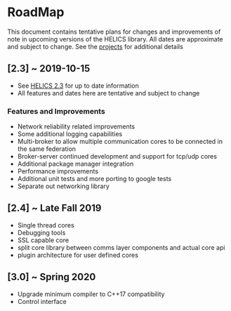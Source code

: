 
# RoadMap

This document contains tentative plans for changes and improvements of note in upcoming versions of the HELICS library.  All dates are approximate and subject to change. See the [projects](https://github.com/GMLC-TDC/HELICS/projects) for additional details


## \[2.3\] ~ 2019-10-15

-   See [HELICS 2.3](https://github.com/GMLC-TDC/HELICS/projects/15) for up to date information
-   All features and dates here are tentative and subject to change

### Features and Improvements

-   Network reliability related improvements
-   Some additional logging capabilities
-   Multi-broker to allow multiple communication cores to be connected in the same federation
-   Broker-server continued development and support for tcp/udp cores
-   Additional package manager integration
-   Performance improvements
-   Additional unit tests and more porting to google tests
-   Separate out networking library

## \[2.4\] ~ Late Fall 2019
-   Single thread cores
-   Debugging tools
-   SSL capable core
-   split core library between comms layer components and actual core api
-   plugin architecture for user defined cores

## \[3.0\] ~ Spring 2020
-   Upgrade minimum compiler to C++17 compatibility
-   Control interface
